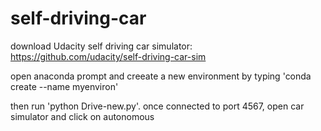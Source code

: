 # self-driving-car

download Udacity self driving car simulator: https://github.com/udacity/self-driving-car-sim

<p>open anaconda prompt and creeate a new environment by typing 'conda create --name myenviron'</p>

then run 'python Drive-new.py'. once connected to port 4567, open car simulator and click on autonomous
